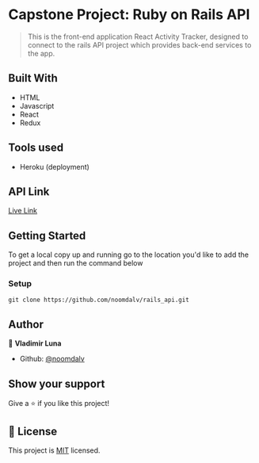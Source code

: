 # Capstone Project: Ruby on Rails API

> This is the front-end application React Activity Tracker, designed to connect to the rails API project which provides back-end services to the app.

## Built With

- HTML
- Javascript
- React
- Redux

## Tools used

- Heroku (deployment)


## API Link

[Live Link](http://reactactivitytracker.herokuapp.com/)


## Getting Started

To get a local copy up and running go to the location you'd like to add the project and then run the command below

### Setup

```console
git clone https://github.com/noomdalv/rails_api.git
```

## Author

👤 **Vladimir Luna**

- Github: [@noomdalv](https://github.com/noomdalv)

## Show your support

Give a ⭐️ if you like this project!


## 📝 License

This project is [MIT](lic.url) licensed.
​
